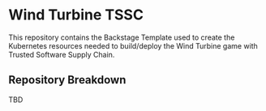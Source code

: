 # Wind Turbine TSSC

This repository contains the Backstage Template used to create the Kubernetes resources needed to build/deploy the Wind Turbine game with Trusted Software Supply Chain.

## Repository Breakdown

TBD
